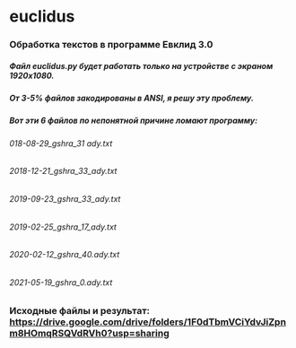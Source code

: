 # euclidus
### Обработка текстов в программе Евклид 3.0

##### Файл euclidus.py будет работать только на устройстве с экраном 1920x1080.
##### От 3-5% файлов закодированы в ANSI, я решу эту проблему.
##### Вот эти 6 файлов по непонятной причине ломают программу: 
###### 018-08-29_gshra_31 ady.txt
###### 2018-12-21_gshra_33_ady.txt
###### 2019-09-23_gshra_33_ady.txt
###### 2019-02-25_gshra_17_ady.txt
###### 2020-02-12_gshra_40.ady.txt
###### 2021-05-19_gshra_0.ady.txt

### Исходные файлы и результат: https://drive.google.com/drive/folders/1F0dTbmVCiYdvJiZpnm8HOmqRSQVdRVh0?usp=sharing
